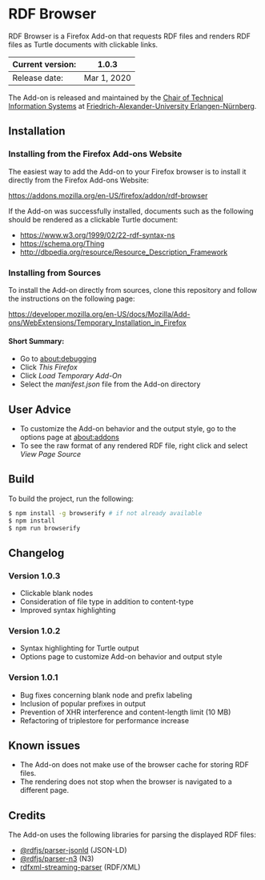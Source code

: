 # RDF Browser
RDF Browser is a Firefox Add-on that requests RDF files and renders RDF files as Turtle documents with clickable links.

| Current version: | 1.0.3 |
| --- | --- |
| Release date: | Mar 1, 2020 |

The Add-on is released and maintained by the [Chair of Technical Information Systems](https://www.ti.rw.fau.de) at [Friedrich-Alexander-University Erlangen-Nürnberg](https://www.fau.de).

## Installation

### Installing from the Firefox Add-ons Website
The easiest way to add the Add-on to your Firefox browser is to install it directly from the Firefox Add-ons Website:

https://addons.mozilla.org/en-US/firefox/addon/rdf-browser

If the Add-on was successfully installed, documents such as the following should be rendered as a clickable Turtle document:

- https://www.w3.org/1999/02/22-rdf-syntax-ns
- https://schema.org/Thing
- http://dbpedia.org/resource/Resource_Description_Framework

### Installing from Sources
To install the Add-on directly from sources, clone this repository and follow the instructions on the following page:

https://developer.mozilla.org/en-US/docs/Mozilla/Add-ons/WebExtensions/Temporary_Installation_in_Firefox
<!--https://developer.chrome.com/extensions/getstarted (not tested)-->

#### Short Summary:
- Go to [about:debugging](about:debugging)
- Click *This Firefox*
- Click *Load Temporary Add-On*
- Select the *manifest.json* file from the Add-on directory

## User Advice
- To customize the Add-on behavior and the output style, go to the options page at [about:addons](about:addons) 
- To see the raw format of any rendered RDF file, right click and select *View Page Source*

## Build
To build the project, run the following:

```sh
$ npm install -g browserify # if not already available
$ npm install
$ npm run browserify
```

## Changelog
### Version 1.0.3
- Clickable blank nodes
- Consideration of file type in addition to content-type
- Improved syntax highlighting

### Version 1.0.2
- Syntax highlighting for Turtle output
- Options page to customize Add-on behavior and output style

### Version 1.0.1
- Bug fixes concerning blank node and prefix labeling
- Inclusion of popular prefixes in output
- Prevention of XHR interference and content-length limit (10 MB)
- Refactoring of triplestore for performance increase

## Known issues
- The Add-on does not make use of the browser cache for storing RDF files.
- The rendering does not stop when the browser is navigated to a different page.

## Credits
The Add-on uses the following libraries for parsing the displayed RDF files:
- [@rdfjs/parser-jsonld](https://github.com/rdfjs-base/parser-jsonld) (JSON-LD)
- [@rdfjs/parser-n3](https://github.com/rdfjs-base/parser-n3) (N3)
- [rdfxml-streaming-parser](https://github.com/rdfjs/rdfxml-streaming-parser.js) (RDF/XML)
